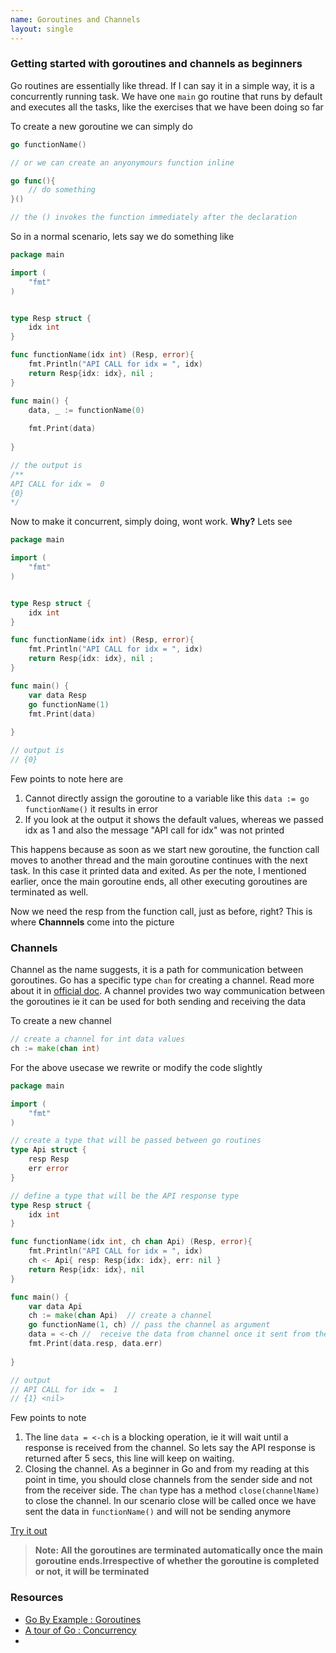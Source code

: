 ```yaml
---
name: Goroutines and Channels
layout: single
---
```


### Getting started with goroutines and channels as beginners

Go routines are essentially like thread. If I can say it in a simple way, it is a concurrently running task. We have one `main` go routine that runs by default and executes all the tasks, like the exercises that we have been doing so far


To create a new goroutine we can simply do

```go
go functionName()

// or we can create an anyonymours function inline

go func(){
    // do something
}()

// the () invokes the function immediately after the declaration

```

So in a normal scenario, lets say we do something like

```go
package main

import (
	"fmt"
)


type Resp struct {
	idx int
}

func functionName(idx int) (Resp, error){
	fmt.Println("API CALL for idx = ", idx)
	return Resp{idx: idx}, nil ;
}

func main() {
	data, _ := functionName(0)
	
	fmt.Print(data)
	
}

// the output is
/**
API CALL for idx =  0
{0}
*/
```

Now to make it concurrent, simply doing, wont work. **Why?** Lets see
```go
package main

import (
	"fmt"
)


type Resp struct {
	idx int
}

func functionName(idx int) (Resp, error){
	fmt.Println("API CALL for idx = ", idx)
	return Resp{idx: idx}, nil ;
}

func main() {
	var data Resp
	go functionName(1)
	fmt.Print(data)
	
}

// output is 
// {0}
```

Few points to note here are
1. Cannot directly assign the goroutine to a variable like this `data := go functionName()` it results in error
2. If you look at the output it shows the default values, whereas we passed idx as 1 and also the message "API call for idx" was not printed


This happens because as soon as we start new goroutine, the function call moves to another thread and the main goroutine continues with the next task. In this case it printed data and exited. As per the note, I mentioned earlier, once the main goroutine ends, all other executing goroutines are terminated as well. 

Now we need the resp from the function call, just as before, right? This is where **Channnels** come into the picture


### Channels

Channel as the name suggests, it is a path for communication between goroutines. Go has a specific type `chan` for creating a channel. Read more about it in [official doc](https://golang.org/ref/spec#Channel_types). A channel provides two way communication between the goroutines ie it can be used for both sending and receiving the data


To create a new channel

```go
// create a channel for int data values
ch := make(chan int)
```

For the above usecase we rewrite or modify the code slightly

```go
package main

import (
	"fmt"
)

// create a type that will be passed between go routines
type Api struct {
	resp Resp
	err error
}

// define a type that will be the API response type
type Resp struct {
	idx int
}

func functionName(idx int, ch chan Api) (Resp, error){
	fmt.Println("API CALL for idx = ", idx)
	ch <- Api{ resp: Resp{idx: idx}, err: nil }
	return Resp{idx: idx}, nil
}

func main() {
	var data Api
	ch := make(chan Api)  // create a channel
	go functionName(1, ch) // pass the channel as argument
	data = <-ch //  receive the data from channel once it sent from their
	fmt.Print(data.resp, data.err)
	
}

// output
// API CALL for idx =  1
// {1} <nil>
```


Few points to note
1. The line `data = <-ch` is a blocking operation, ie it will wait until a response is received from the channel. So lets say the API response is returned after 5 secs, this line will keep on waiting.
2. Closing the channel. As a beginner in Go and from my reading at this point in time, you should close channels from the sender side and not from the receiver side. The `chan` type has a method `close(channelName)` to close the channel. In our scenario close will be called once we have sent the data in `functionName()` and will not be sending anymore 

[Try it out](https://play.golang.org/)


> **Note: All the goroutines are terminated automatically once the main goroutine ends.Irrespective of whether the goroutine is completed or not, it will be terminated**


### Resources
- [Go By Example : Goroutines](https://gobyexample.com/goroutines)
- [A tour of Go : Concurrency](#)
- 